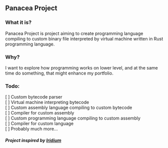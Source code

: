 Panacea Project  
---
### What it is?
Panacea Project is project aiming to create programming language compiling
to custom binary file interpreted by virtual machine written in Rust programming language.

### Why?
I want to explore how programming works on lower level, and at the same time
do something, that might enhance my portfolio.

### Todo:
[ ] Custom bytecode parser  
[ ] Virtual machine interpreting bytecode  
[ ] Custom assembly language compiling to custom bytecode  
[ ] Compiler for custom assembly  
[ ] Custom programming language compiling to custom assembly  
[ ] Compiler for custom language  
[ ] Probably much more...

##### Project inspired by [Iridium](https://blog.subnetzero.io/post/building-language-vm-part-00/) 